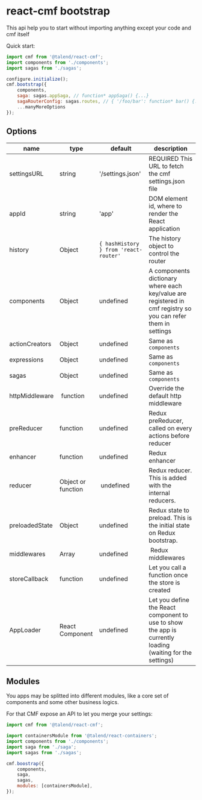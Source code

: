 # react-cmf bootstrap

This api help you to start without importing anything except your code and cmf itself

Quick start:

```javascript
import cmf from '@talend/react-cmf';
import components from './components';
import sagas from './sagas';

configure.initialize();
cmf.bootstrap({
	components,
	saga: sagas.appSaga, // function* appSaga() {...}
	sagaRouterConfig: sagas.routes, // { '/foo/bar': function* bar() {...}, ... },
	...manyMoreOptions
});
```

## Options

| name | type | default | description |
| -- | -- | -- | -- |
| settingsURL | string | '/settings.json' | REQUIRED This URL to fetch the cmf settings.json file |
| appId | string | 'app' | DOM element id, where to render the React application |
| history | Object | `{ hashHistory } from 'react-router'` | The history object to control the router |
| components | Object | undefined | A components dictionary where each key/value are registered in cmf registry so you can refer them in settings |
| actionCreators | Object | undefined | Same as `components` |
| expressions | Object | undefined | Same as `components` |
| sagas | Object | undefined | Same as `components`  |
| httpMiddleware | function | undefined | Override the default http middleware |
| preReducer | function | undefined | Redux preReducer, called on every actions before reducer |
| enhancer | function | undefined |Redux enhancer |
| reducer | Object or function | undefined | Redux reducer. This is added with the internal reducers. |
| preloadedState | Object | undefined | Redux state to preload. This is the initial state on Redux bootstrap. |
| middlewares | Array | undefined | Redux middlewares |
| storeCallback | function | undefined | Let you call a function once the store is created |
| AppLoader | React Component | undefined | Let you define the React component to use to show the app is currently loading (waiting for the settings) |

## Modules

You apps may be splitted into different modules, like a core set of components and some other business logics.

For that CMF expose an API to let you merge your settings:

```javascript
import cmf from '@talend/react-cmf';

import containersModule from '@talend/react-containers';
import components from './components';
import saga from './saga';
import sagas from './sagas';

cmf.boostrap({
	components,
	saga,
	sagas,
	modules: [containersModule],
});
```
